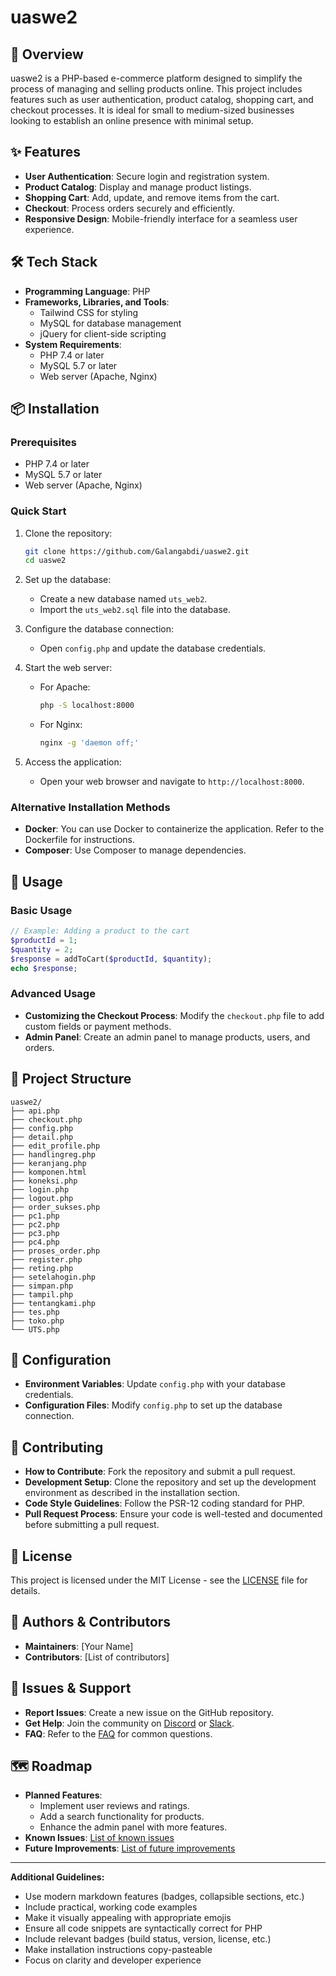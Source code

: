 # uaswe2

## 🚀 Overview
uaswe2 is a PHP-based e-commerce platform designed to simplify the process of managing and selling products online. This project includes features such as user authentication, product catalog, shopping cart, and checkout processes. It is ideal for small to medium-sized businesses looking to establish an online presence with minimal setup.

## ✨ Features
- **User Authentication**: Secure login and registration system.
- **Product Catalog**: Display and manage product listings.
- **Shopping Cart**: Add, update, and remove items from the cart.
- **Checkout**: Process orders securely and efficiently.
- **Responsive Design**: Mobile-friendly interface for a seamless user experience.

## 🛠️ Tech Stack
- **Programming Language**: PHP
- **Frameworks, Libraries, and Tools**:
  - Tailwind CSS for styling
  - MySQL for database management
  - jQuery for client-side scripting
- **System Requirements**:
  - PHP 7.4 or later
  - MySQL 5.7 or later
  - Web server (Apache, Nginx)

## 📦 Installation

### Prerequisites
- PHP 7.4 or later
- MySQL 5.7 or later
- Web server (Apache, Nginx)

### Quick Start
1. Clone the repository:
    ```bash
    git clone https://github.com/Galangabdi/uaswe2.git
    cd uaswe2
    ```

2. Set up the database:
    - Create a new database named `uts_web2`.
    - Import the `uts_web2.sql` file into the database.

3. Configure the database connection:
    - Open `config.php` and update the database credentials.

4. Start the web server:
    - For Apache:
      ```bash
      php -S localhost:8000
      ```
    - For Nginx:
      ```bash
      nginx -g 'daemon off;'
      ```

5. Access the application:
    - Open your web browser and navigate to `http://localhost:8000`.

### Alternative Installation Methods
- **Docker**: You can use Docker to containerize the application. Refer to the Dockerfile for instructions.
- **Composer**: Use Composer to manage dependencies.

## 🎯 Usage

### Basic Usage
```php
// Example: Adding a product to the cart
$productId = 1;
$quantity = 2;
$response = addToCart($productId, $quantity);
echo $response;
```

### Advanced Usage
- **Customizing the Checkout Process**: Modify the `checkout.php` file to add custom fields or payment methods.
- **Admin Panel**: Create an admin panel to manage products, users, and orders.

## 📁 Project Structure
```
uaswe2/
├── api.php
├── checkout.php
├── config.php
├── detail.php
├── edit_profile.php
├── handlingreg.php
├── keranjang.php
├── komponen.html
├── koneksi.php
├── login.php
├── logout.php
├── order_sukses.php
├── pc1.php
├── pc2.php
├── pc3.php
├── pc4.php
├── proses_order.php
├── register.php
├── reting.php
├── setelahogin.php
├── simpan.php
├── tampil.php
├── tentangkami.php
├── tes.php
├── toko.php
└── UTS.php
```

## 🔧 Configuration
- **Environment Variables**: Update `config.php` with your database credentials.
- **Configuration Files**: Modify `config.php` to set up the database connection.

## 🤝 Contributing
- **How to Contribute**: Fork the repository and submit a pull request.
- **Development Setup**: Clone the repository and set up the development environment as described in the installation section.
- **Code Style Guidelines**: Follow the PSR-12 coding standard for PHP.
- **Pull Request Process**: Ensure your code is well-tested and documented before submitting a pull request.

## 📝 License
This project is licensed under the MIT License - see the [LICENSE](LICENSE) file for details.

## 👥 Authors & Contributors
- **Maintainers**: [Your Name]
- **Contributors**: [List of contributors]

## 🐛 Issues & Support
- **Report Issues**: Create a new issue on the GitHub repository.
- **Get Help**: Join the community on [Discord](https://discord.gg/yourserver) or [Slack](https://yourworkspace.slack.com).
- **FAQ**: Refer to the [FAQ](FAQ.md) for common questions.

## 🗺️ Roadmap
- **Planned Features**:
  - Implement user reviews and ratings.
  - Add a search functionality for products.
  - Enhance the admin panel with more features.
- **Known Issues**: [List of known issues](KNOWN_ISSUES.md)
- **Future Improvements**: [List of future improvements](FUTURE_IMPROVEMENTS.md)

---

**Additional Guidelines:**
- Use modern markdown features (badges, collapsible sections, etc.)
- Include practical, working code examples
- Make it visually appealing with appropriate emojis
- Ensure all code snippets are syntactically correct for PHP
- Include relevant badges (build status, version, license, etc.)
- Make installation instructions copy-pasteable
- Focus on clarity and developer experience
